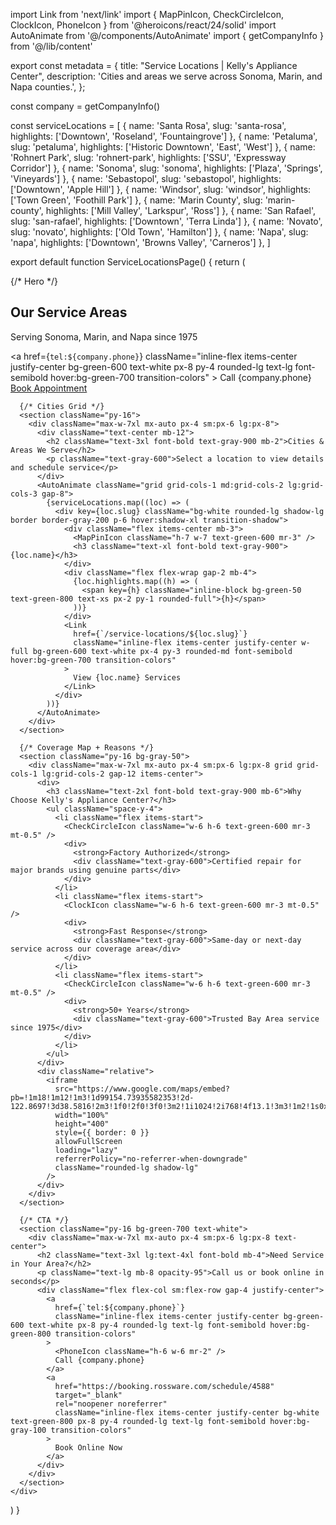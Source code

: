 import Link from 'next/link'
import { MapPinIcon, CheckCircleIcon, ClockIcon, PhoneIcon } from '@heroicons/react/24/solid'
import AutoAnimate from '@/components/AutoAnimate'
import { getCompanyInfo } from '@/lib/content'

export const metadata = {
  title: "Service Locations | Kelly's Appliance Center",
  description: 'Cities and areas we serve across Sonoma, Marin, and Napa counties.',
};

const company = getCompanyInfo()

const serviceLocations = [
  { name: 'Santa Rosa', slug: 'santa-rosa', highlights: ['Downtown', 'Roseland', 'Fountaingrove'] },
  { name: 'Petaluma', slug: 'petaluma', highlights: ['Historic Downtown', 'East', 'West'] },
  { name: 'Rohnert Park', slug: 'rohnert-park', highlights: ['SSU', 'Expressway Corridor'] },
  { name: 'Sonoma', slug: 'sonoma', highlights: ['Plaza', 'Springs', 'Vineyards'] },
  { name: 'Sebastopol', slug: 'sebastopol', highlights: ['Downtown', 'Apple Hill'] },
  { name: 'Windsor', slug: 'windsor', highlights: ['Town Green', 'Foothill Park'] },
  { name: 'Marin County', slug: 'marin-county', highlights: ['Mill Valley', 'Larkspur', 'Ross'] },
  { name: 'San Rafael', slug: 'san-rafael', highlights: ['Downtown', 'Terra Linda'] },
  { name: 'Novato', slug: 'novato', highlights: ['Old Town', 'Hamilton'] },
  { name: 'Napa', slug: 'napa', highlights: ['Downtown', 'Browns Valley', 'Carneros'] },
]

export default function ServiceLocationsPage() {
  return (
    <div className="min-h-screen bg-white">
      {/* Hero */}
      <section className="relative bg-gradient-to-r from-green-800 via-green-700 to-green-600 text-white py-16">
        <div className="absolute inset-0 bg-black/30" />
        <div className="relative max-w-7xl mx-auto px-4 sm:px-6 lg:px-8">
          <div className="text-center">
            <h1 className="text-4xl lg:text-5xl font-bold mb-4">Our Service Areas</h1>
            <p className="text-lg lg:text-xl opacity-95 mb-8">Serving Sonoma, Marin, and Napa since 1975</p>
            <div className="flex flex-col sm:flex-row gap-4 justify-center">
              <a
                href={`tel:${company.phone}`}
                className="inline-flex items-center justify-center bg-green-600 text-white px-8 py-4 rounded-lg text-lg font-semibold hover:bg-green-700 transition-colors"
              >
                <PhoneIcon className="h-6 w-6 mr-2" />
                Call {company.phone}
              </a>
              <a
                href="https://booking.rossware.com/schedule/4588"
                target="_blank"
                rel="noopener noreferrer"
                className="inline-flex items-center justify-center bg-white text-green-800 px-8 py-4 rounded-lg text-lg font-semibold hover:bg-gray-100 transition-colors"
              >
                Book Appointment
              </a>
            </div>
          </div>
        </div>
      </section>

      {/* Cities Grid */}
      <section className="py-16">
        <div className="max-w-7xl mx-auto px-4 sm:px-6 lg:px-8">
          <div className="text-center mb-12">
            <h2 className="text-3xl font-bold text-gray-900 mb-2">Cities & Areas We Serve</h2>
            <p className="text-gray-600">Select a location to view details and schedule service</p>
          </div>
          <AutoAnimate className="grid grid-cols-1 md:grid-cols-2 lg:grid-cols-3 gap-8">
            {serviceLocations.map((loc) => (
              <div key={loc.slug} className="bg-white rounded-lg shadow-lg border border-gray-200 p-6 hover:shadow-xl transition-shadow">
                <div className="flex items-center mb-3">
                  <MapPinIcon className="h-7 w-7 text-green-600 mr-3" />
                  <h3 className="text-xl font-bold text-gray-900">{loc.name}</h3>
                </div>
                <div className="flex flex-wrap gap-2 mb-4">
                  {loc.highlights.map((h) => (
                    <span key={h} className="inline-block bg-green-50 text-green-800 text-xs px-2 py-1 rounded-full">{h}</span>
                  ))}
                </div>
                <Link
                  href={`/service-locations/${loc.slug}`}
                  className="inline-flex items-center justify-center w-full bg-green-600 text-white px-4 py-3 rounded-md font-semibold hover:bg-green-700 transition-colors"
                >
                  View {loc.name} Services
                </Link>
              </div>
            ))}
          </AutoAnimate>
        </div>
      </section>

      {/* Coverage Map + Reasons */}
      <section className="py-16 bg-gray-50">
        <div className="max-w-7xl mx-auto px-4 sm:px-6 lg:px-8 grid grid-cols-1 lg:grid-cols-2 gap-12 items-center">
          <div>
            <h3 className="text-2xl font-bold text-gray-900 mb-6">Why Choose Kelly's Appliance Center?</h3>
            <ul className="space-y-4">
              <li className="flex items-start">
                <CheckCircleIcon className="w-6 h-6 text-green-600 mr-3 mt-0.5" />
                <div>
                  <strong>Factory Authorized</strong>
                  <div className="text-gray-600">Certified repair for major brands using genuine parts</div>
                </div>
              </li>
              <li className="flex items-start">
                <ClockIcon className="w-6 h-6 text-green-600 mr-3 mt-0.5" />
                <div>
                  <strong>Fast Response</strong>
                  <div className="text-gray-600">Same-day or next-day service across our coverage area</div>
                </div>
              </li>
              <li className="flex items-start">
                <CheckCircleIcon className="w-6 h-6 text-green-600 mr-3 mt-0.5" />
                <div>
                  <strong>50+ Years</strong>
                  <div className="text-gray-600">Trusted Bay Area service since 1975</div>
                </div>
              </li>
            </ul>
          </div>
          <div className="relative">
            <iframe
              src="https://www.google.com/maps/embed?pb=!1m18!1m12!1m3!1d99154.73935582353!2d-122.8697!3d38.5816!2m3!1f0!2f0!3f0!3m2!1i1024!2i768!4f13.1!3m3!1m2!1s0x808442c56db4e3a5%3A0x3cfe9df7b8bf0eed!2sKelly&#39;s%20Appliance%20Center!5e0!3m2!1sen!2sus!4v1703123456789!5m2!1sen!2sus"
              width="100%"
              height="400"
              style={{ border: 0 }}
              allowFullScreen
              loading="lazy"
              referrerPolicy="no-referrer-when-downgrade"
              className="rounded-lg shadow-lg"
            />
          </div>
        </div>
      </section>

      {/* CTA */}
      <section className="py-16 bg-green-700 text-white">
        <div className="max-w-7xl mx-auto px-4 sm:px-6 lg:px-8 text-center">
          <h2 className="text-3xl lg:text-4xl font-bold mb-4">Need Service in Your Area?</h2>
          <p className="text-lg mb-8 opacity-95">Call us or book online in seconds</p>
          <div className="flex flex-col sm:flex-row gap-4 justify-center">
            <a
              href={`tel:${company.phone}`}
              className="inline-flex items-center justify-center bg-green-600 text-white px-8 py-4 rounded-lg text-lg font-semibold hover:bg-green-800 transition-colors"
            >
              <PhoneIcon className="h-6 w-6 mr-2" />
              Call {company.phone}
            </a>
            <a
              href="https://booking.rossware.com/schedule/4588"
              target="_blank"
              rel="noopener noreferrer"
              className="inline-flex items-center justify-center bg-white text-green-800 px-8 py-4 rounded-lg text-lg font-semibold hover:bg-gray-100 transition-colors"
            >
              Book Online Now
            </a>
          </div>
        </div>
      </section>
    </div>
  )
}